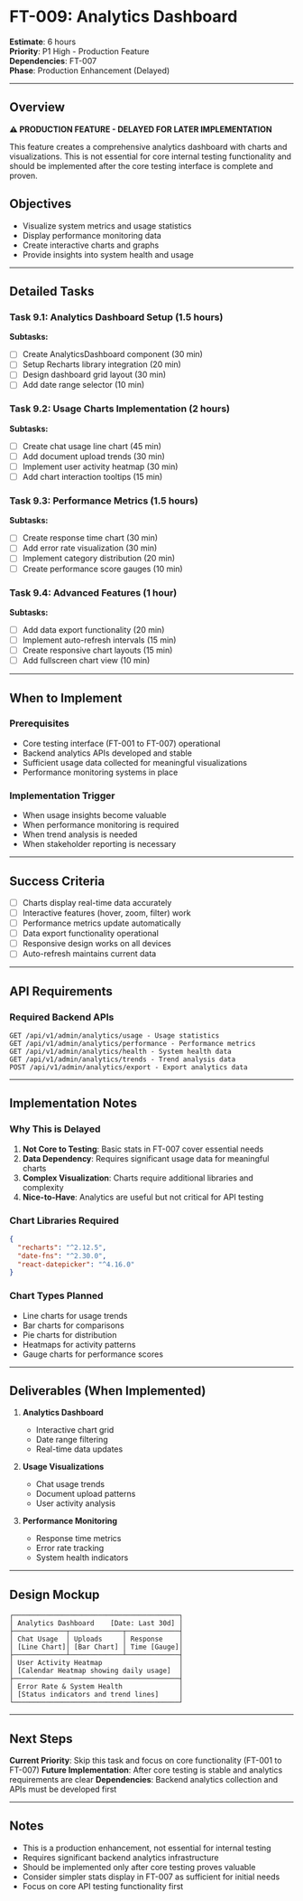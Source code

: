 # FT-009: Analytics Dashboard

**Estimate**: 6 hours  
**Priority**: P1 High - Production Feature  
**Dependencies**: FT-007  
**Phase**: Production Enhancement (Delayed)

---

## Overview

**⚠️ PRODUCTION FEATURE - DELAYED FOR LATER IMPLEMENTATION**

This feature creates a comprehensive analytics dashboard with charts and visualizations. This is not essential for core internal testing functionality and should be implemented after the core testing interface is complete and proven.

## Objectives

- Visualize system metrics and usage statistics
- Display performance monitoring data
- Create interactive charts and graphs
- Provide insights into system health and usage

---

## Detailed Tasks

### Task 9.1: Analytics Dashboard Setup (1.5 hours)

**Subtasks:**
- [ ] Create AnalyticsDashboard component (30 min)
- [ ] Setup Recharts library integration (20 min)
- [ ] Design dashboard grid layout (30 min)
- [ ] Add date range selector (10 min)

### Task 9.2: Usage Charts Implementation (2 hours)

**Subtasks:**
- [ ] Create chat usage line chart (45 min)
- [ ] Add document upload trends (30 min)
- [ ] Implement user activity heatmap (30 min)
- [ ] Add chart interaction tooltips (15 min)

### Task 9.3: Performance Metrics (1.5 hours)

**Subtasks:**
- [ ] Create response time chart (30 min)
- [ ] Add error rate visualization (30 min)
- [ ] Implement category distribution (20 min)
- [ ] Create performance score gauges (10 min)

### Task 9.4: Advanced Features (1 hour)

**Subtasks:**
- [ ] Add data export functionality (20 min)
- [ ] Implement auto-refresh intervals (15 min)
- [ ] Create responsive chart layouts (15 min)
- [ ] Add fullscreen chart view (10 min)

---

## When to Implement

### Prerequisites
- Core testing interface (FT-001 to FT-007) operational
- Backend analytics APIs developed and stable
- Sufficient usage data collected for meaningful visualizations
- Performance monitoring systems in place

### Implementation Trigger
- When usage insights become valuable
- When performance monitoring is required
- When trend analysis is needed
- When stakeholder reporting is necessary

---

## Success Criteria

- [ ] Charts display real-time data accurately
- [ ] Interactive features (hover, zoom, filter) work
- [ ] Performance metrics update automatically
- [ ] Data export functionality operational
- [ ] Responsive design works on all devices
- [ ] Auto-refresh maintains current data

---

## API Requirements

### Required Backend APIs
```
GET /api/v1/admin/analytics/usage - Usage statistics
GET /api/v1/admin/analytics/performance - Performance metrics  
GET /api/v1/admin/analytics/health - System health data
GET /api/v1/admin/analytics/trends - Trend analysis data
POST /api/v1/admin/analytics/export - Export analytics data
```

---

## Implementation Notes

### Why This is Delayed
1. **Not Core to Testing**: Basic stats in FT-007 cover essential needs
2. **Data Dependency**: Requires significant usage data for meaningful charts
3. **Complex Visualization**: Charts require additional libraries and complexity
4. **Nice-to-Have**: Analytics are useful but not critical for API testing

### Chart Libraries Required
```json
{
  "recharts": "^2.12.5",
  "date-fns": "^2.30.0",
  "react-datepicker": "^4.16.0"
}
```

### Chart Types Planned
- Line charts for usage trends
- Bar charts for comparisons
- Pie charts for distribution
- Heatmaps for activity patterns
- Gauge charts for performance scores

---

## Deliverables (When Implemented)

1. **Analytics Dashboard**
   - Interactive chart grid
   - Date range filtering
   - Real-time data updates

2. **Usage Visualizations**
   - Chat usage trends
   - Document upload patterns
   - User activity analysis

3. **Performance Monitoring**
   - Response time metrics
   - Error rate tracking
   - System health indicators

---

## Design Mockup

```
┌─────────────────────────────────────────┐
│ Analytics Dashboard    [Date: Last 30d] │
├─────────────┬─────────────┬─────────────┤
│ Chat Usage  │ Uploads     │ Response    │
│ [Line Chart]│ [Bar Chart] │ Time [Gauge]│
├─────────────┴─────────────┴─────────────┤
│ User Activity Heatmap                   │
│ [Calendar Heatmap showing daily usage]  │
├─────────────────────────────────────────┤
│ Error Rate & System Health              │
│ [Status indicators and trend lines]     │
└─────────────────────────────────────────┘
```

---

## Next Steps

**Current Priority**: Skip this task and focus on core functionality (FT-001 to FT-007)
**Future Implementation**: After core testing is stable and analytics requirements are clear
**Dependencies**: Backend analytics collection and APIs must be developed first

---

## Notes

- This is a production enhancement, not essential for internal testing
- Requires significant backend analytics infrastructure
- Should be implemented only after core testing proves valuable
- Consider simpler stats display in FT-007 as sufficient for initial needs
- Focus on core API testing functionality first